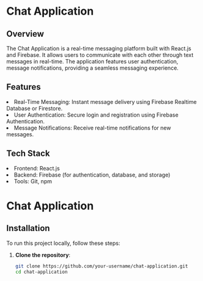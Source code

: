 <h1>Chat Application</h1>
<h2>Overview</h2>
The Chat Application is a real-time messaging platform built with React.js and Firebase. It allows users to communicate with each other through text messages in real-time. The application features user authentication, message notifications, providing a seamless messaging experience.
<h2>Features</h2>
<li>Real-Time Messaging: Instant message delivery using Firebase Realtime Database or Firestore.</li>
<li>
User Authentication: Secure login and registration using Firebase Authentication.</li>
<li>Message Notifications: Receive real-time notifications for new messages.</li>
<h2>Tech Stack</h2>
<li>Frontend: React.js</li>
<li>
Backend: Firebase (for authentication, database, and storage)</li>
<li>
Tools: Git, npm</li>

# Chat Application

## Installation

To run this project locally, follow these steps:

1. **Clone the repository**:
   ```bash
   git clone https://github.com/your-username/chat-application.git
   cd chat-application


